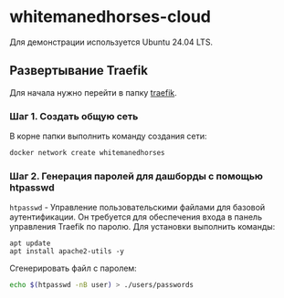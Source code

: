# whitemanedhorses-cloud

Для демонстрации используется Ubuntu 24.04 LTS.

## Развертывание Traefik

Для начала нужно перейти в папку [traefik](./traefik).

### Шаг 1. Создать общую сеть

В корне папки выполнить команду создания сети:

```bash
docker network create whitemanedhorses
```

### Шаг 2. Генерация паролей для дашборды с помощью htpasswd

`htpasswd` - Управление пользовательскими файлами для базовой аутентификации. Он требуется для обеспечения входа в панель управления Traefik по паролю. Для установки выполнить команды: 

```
apt update
apt install apache2-utils -y
```

Сгенерировать файл с паролем:

```bash
echo $(htpasswd -nB user) > ./users/passwords
```

